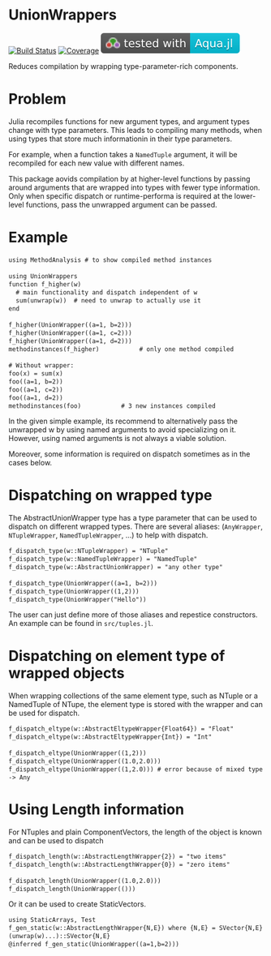 # UnionWrappers

[![Build Status](https://github.com/bgctw/UnionWrappers.jl/actions/workflows/CI.yml/badge.svg?branch=main)](https://github.com/bgctw/UnionWrappers.jl/actions/workflows/CI.yml?query=branch%3Amain)
[![Coverage](https://codecov.io/gh/bgctw/UnionWrappers.jl/branch/main/graph/badge.svg)](https://codecov.io/gh/bgctw/UnionWrappers.jl)
[![Aqua](https://raw.githubusercontent.com/JuliaTesting/Aqua.jl/master/badge.svg)](https://github.com/JuliaTesting/Aqua.jl)

Reduces compilation by wrapping type-parameter-rich components.

# Problem

Julia recompiles functions for new argument types, and argument types change 
with type parameters. This leads to compiling many methods, when using types
that store much informationin in their type parameters.

For example, when a function takes a `NamedTuple` argument, it will be recompiled
for each new value with different names.

This package aovids compilation by at higher-level functions by passing around arguments that are wrapped into types with fewer type information. 
Only when specific dispatch or runtime-performa is required at the lower-level
functions, pass the unwrapped argument can be passed.

# Example

```
using MethodAnalysis # to show compiled method instances

using UnionWrappers
function f_higher(w)
  # main functionality and dispatch independent of w
  sum(unwrap(w))  # need to unwrap to actually use it
end

f_higher(UnionWrapper((a=1, b=2)))
f_higher(UnionWrapper((a=1, c=2)))
f_higher(UnionWrapper((a=1, d=2)))
methodinstances(f_higher)           # only one method compiled

# Without wrapper:
foo(x) = sum(x)
foo((a=1, b=2))
foo((a=1, c=2))
foo((a=1, d=2))
methodinstances(foo)           # 3 new instances compiled
```

In the given simple example, its recommend to alternatively pass the unwrapped
w by using named arguments to avoid specializing on it. 
However, using named arguments is not always a viable solution.

Moreover, some information is required on dispatch sometimes as in the
cases below.

# Dispatching on wrapped type

The AbstractUnionWrapper type has a type parameter that can be used
to dispatch on different wrapped types.
There are several aliases: (`AnyWrapper`, `NTupleWrapper`, `NamedTupleWrapper`, ...)
to help with dispatch.

```
f_dispatch_type(w::NTupleWrapper) = "NTuple"
f_dispatch_type(w::NamedTupleWrapper) = "NamedTuple"
f_dispatch_type(w::AbstractUnionWrapper) = "any other type"

f_dispatch_type(UnionWrapper((a=1, b=2)))
f_dispatch_type(UnionWrapper((1,2)))
f_dispatch_type(UnionWrapper("Hello"))
```

The user can just define more of those aliases and repestice constructors.
An example can be found in `src/tuples.jl`.

# Dispatching on element type of wrapped objects

When wrapping collections of the same element type, such as NTuple or
a NamedTuple of NTupe, the element type is stored with the wrapper
and can be used for dispatch.

```
f_dispatch_eltype(w::AbstractEltypeWrapper{Float64}) = "Float"
f_dispatch_eltype(w::AbstractEltypeWrapper{Int}) = "Int"

f_dispatch_eltype(UnionWrapper((1,2)))
f_dispatch_eltype(UnionWrapper((1.0,2.0)))
f_dispatch_eltype(UnionWrapper((1,2.0))) # error because of mixed type -> Any
```

# Using Length information

For NTuples and plain ComponentVectors, the length of the object is known
and can be used to dispatch

```
f_dispatch_length(w::AbstractLengthWrapper{2}) = "two items"
f_dispatch_length(w::AbstractLengthWrapper{0}) = "zero items"

f_dispatch_length(UnionWrapper((1.0,2.0)))
f_dispatch_length(UnionWrapper(()))
```

Or it can be used to create StaticVectors.

```
using StaticArrays, Test
f_gen_static(w::AbstractLengthWrapper{N,E}) where {N,E} = SVector{N,E}(unwrap(w)...)::SVector{N,E}
@inferred f_gen_static(UnionWrapper((a=1,b=2)))
```







